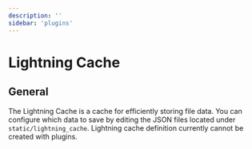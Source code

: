 ```yaml
---
description: ''
sidebar: 'plugins'
---
```


# Lightning Cache

## General

The Lightning Cache is a cache for efficiently storing file data. You can configure which data to save by editing the JSON files located under `static/lightning_cache`. Lightning cache definition currently cannot be created with plugins.
